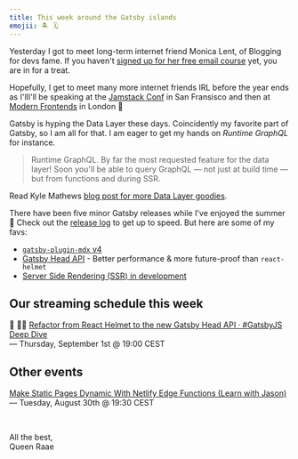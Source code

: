 ```yaml
---
title: This week around the Gatsby islands
emojii: 🏝 🗓
---
```


Yesterday I got to meet long-term internet friend Monica Lent, of Blogging for devs fame. If you haven't [signed up for her free email course](https://bloggingfordevs.com/) yet, you are in for a treat.

Hopefully, I get to meet many more internet friends IRL before the year ends as I'llI'll be speaking at the [Jamstack Conf](https://jamstack.org/conf/) in San Fransisco and then at [Modern Frontends](https://www.modernfrontends.live/) in London 🎉

Gatsby is hyping the Data Layer these days. Coincidently my favorite part of Gatsby, so I am all for that. I am eager to get my hands on _Runtime GraphQL_ for instance.

> Runtime GraphQL. By far the most requested feature for the data layer! Soon you'll be able to query GraphQL — not just at build time — but from functions and during SSR.

Read Kyle Mathews [blog post for more Data Layer goodies](https://www.gatsbyjs.com/blog/scaling-rsg-builds-with-gatsbys-data-layer/).

There have been five minor Gatsby releases while I've enjoyed the summer 🤯 Check out the [release log](https://github.com/gatsbyjs/gatsby/releases) to get up to speed. But here are some of my favs:

- [`gatsby-plugin-mdx` v4](https://www.gatsbyjs.com/docs/reference/release-notes/v4.21/#gatsby-plugin-mdx-v4)
- [Gatsby Head API](https://www.gatsbyjs.com/docs/reference/release-notes/v4.19/#gatsby-head-api) - Better performance & more future-proof than `react-helmet`
- [Server Side Rendering (SSR) in development](https://www.gatsbyjs.com/docs/reference/release-notes/v4.18/#server-side-rendering-ssr-in-development)

## Our streaming schedule this week

🔴 🏴‍☠️ [Refactor from React Helmet to the new Gatsby Head API · #GatsbyJS Deep Dive](https://youtu.be/Zyeuj7I7A50)  
— Thursday, September 1st @ 19:00 CEST

## Other events

[Make Static Pages Dynamic With Netlify Edge Functions (Learn with Jason)](https://www.learnwithjason.dev/make-static-pages-dynamic-with-netlify-edge-functions)  
— Tuesday, August 30th @ 19:30 CEST

&nbsp;

All the best,  
Queen Raae

